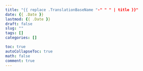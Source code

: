 ```yaml
---
title: "{{ replace .TranslationBaseName "-" " " | title }}"
date: {{ .Date }}
lastmod: {{ .Date }}
draft: false
slug: ""
tags: []
categories: []

toc: true
autoCollapseToc: true
math: false
comment: true
---
```


